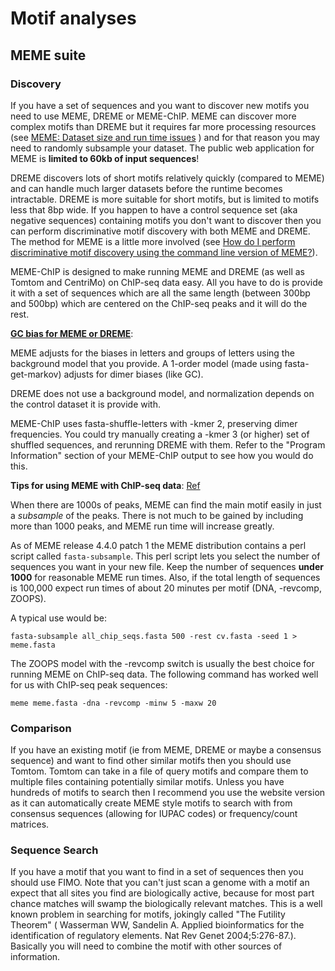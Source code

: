 # Motif analyses

## MEME suite

### Discovery

If you have a set of sequences and you want to discover new motifs you need to use MEME, DREME or MEME-ChIP.
MEME can discover more complex motifs than DREME but it requires far more processing resources (see [MEME: Dataset size and run time issues](https://groups.google.com/forum/#%21topic/meme-suite/QJiJsy1QxYk) )
and for that reason you may need to randomly subsample your dataset.
The public web application for MEME is **limited to 60kb of input sequences**!

DREME discovers lots of short motifs relatively quickly (compared to MEME) and can handle much larger datasets before the runtime becomes intractable.
DREME is more suitable for short motifs, but is limited to motifs less that 8bp wide. 
If you happen to have a control sequence set (aka negative sequences) containing motifs you don't want to discover then you can perform discriminative motif discovery with both MEME and DREME.
The method for MEME is a little more involved (see [How do I perform discriminative motif discovery using the command line version of MEME?](https://groups.google.com/forum/#%21topic/meme-suite/wRcngYMKllE)).

MEME-ChIP is designed to make running MEME and DREME (as well as Tomtom and CentriMo) on ChIP-seq data easy.
All you have to do is provide it with a set of sequences which are all the same length (between 300bp and 500bp) 
which are centered on the ChIP-seq peaks and it will do the rest.

[**GC bias for MEME or DREME**](https://groups.google.com/forum/#!searchin/meme-suite/DREME$20command$20line|sort:date/meme-suite/N7WBZASOBvE/COPsSlJsAAAJ):

MEME adjusts for the biases in letters and groups of letters using the background model
that you provide.  A 1-order model (made using fasta-get-markov) adjusts for dimer biases
(like GC).

DREME does not use a background model, and normalization depends on the control
dataset it is provide with.

MEME-ChIP uses fasta-shuffle-letters with -kmer 2, preserving
dimer frequencies.  You could try manually creating a -kmer 3 (or higher) set of shuffled
sequences, and rerunning DREME with them.  Refer to the "Program Information" section
of your MEME-ChIP output to see how you would do this.


**Tips for using MEME with ChIP-seq data**: [Ref](https://groups.google.com/forum/#%21topic/meme-suite/rIbjIHbcpAE)

When there are 1000s of peaks, MEME can find the main motif easily in just a *subsample* of the peaks.
There is not much to be gained by including more than 1000 peaks, and MEME run time will increase greatly.

As of MEME release 4.4.0 patch 1 the MEME distribution contains a perl script called `fasta-subsample`.
This perl script lets you select the number of sequences you want in your new file.
Keep the number of sequences **under 1000** for reasonable MEME run times. 
Also, if the total length of sequences is 100,000 expect run times of about 20 minutes per motif (DNA, -revcomp, ZOOPS).

A typical use would be:

```
fasta-subsample all_chip_seqs.fasta 500 -rest cv.fasta -seed 1 > meme.fasta
```

The ZOOPS model with the -revcomp switch is usually the best choice for running MEME on ChIP-seq data.
The following command has worked well for us with ChIP-seq peak sequences:

```
meme meme.fasta -dna -revcomp -minw 5 -maxw 20
```


### Comparison

If you have an existing motif (ie from MEME, DREME or maybe a consensus sequence) and want to find other similar motifs then you should use Tomtom. Tomtom can take in a file of query motifs and compare them to multiple files containing potentially similar motifs.  Unless you have hundreds of motifs to search then I recommend you use the website version as it can automatically create MEME style motifs to search with from consensus sequences (allowing for IUPAC codes) or frequency/count matrices.

### Sequence Search

If you have a motif that you want to find in a set of sequences then you should use FIMO.
Note that you can't just scan a genome with a motif an expect that all sites you find are biologically active, 
because for most part chance matches will swamp the biologically relevant matches.
This is a well known problem in searching for motifs, jokingly called "The Futility Theorem" 
( Wasserman WW, Sandelin A. Applied bioinformatics for the identification of regulatory elements. Nat Rev Genet 2004;5:276-87.). 
Basically you will need to combine the motif with other sources of information.

